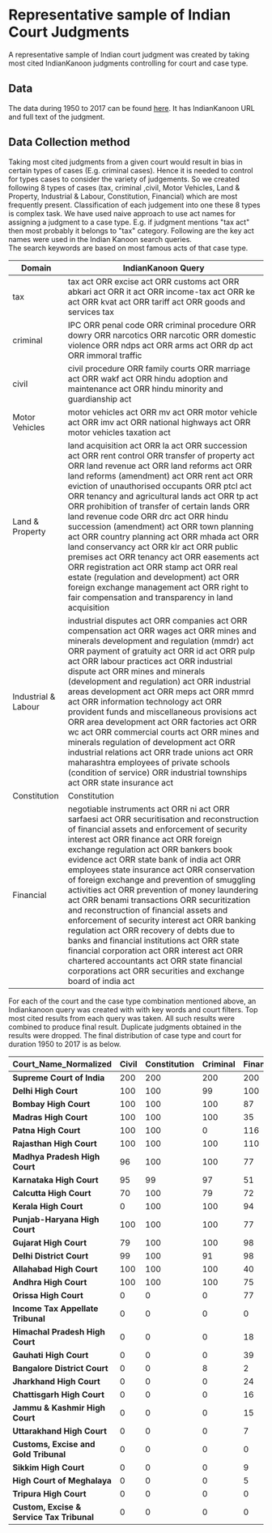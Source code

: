 # Representative sample of Indian Court Judgments 
A representative sample of Indian court judgment was created by taking most cited IndianKanoon judgments controlling for court and case type.
## Data 
The data during 1950 to 2017 can be found [here](https://storage.googleapis.com/indianlegalbert/OPEN_SOURCED_FILES/Representative_Judgements_Sample/representative_judgement_sample.csv). It has IndianKanoon URL and full text of the judgment.

## Data Collection method
Taking most cited judgments from a given court would result in bias in certain types of cases (E.g. criminal cases). Hence it is needed to control for types cases to consider the variety of judgements. So we created following 8 types of cases (tax, criminal ,civil, Motor Vehicles, Land & Property, Industrial & Labour, Constitution, Financial) which are most frequently present. Classification of each judgement into one these 8 types is complex task. We have used naive approach to use act names for assigning a judgment to a case type. E.g. if judgment mentions "tax act" then most probably it belongs to "tax" category. Following are the key act names were used in the Indian Kanoon search queries.  
The search keywords are based on most famous acts of that case type.

| Domain              | IndianKanoon Query                                                                                                                                                                                                                                                                                                                                                                                                                                                                                                                                                                                                                                                                                                                                                                                                                                                                                       |
| ------------------- | --------------------------------------------------------------------------------------------------------------------------------------------------------------------------------------------------------------------------------------------------------------------------------------------------------------------------------------------------------------------------------------------------------------------------------------------------------------------------------------------------------------------------------------------------------------------------------------------------------------------------------------------------------------------------------------------------------------------------------------------------------------------------------------------------------------------------------------------------------------------------------------------------- |
| tax                 | tax act ORR excise act ORR customs act ORR abkari act ORR it act ORR income-tax act ORR ke act ORR kvat act ORR tariff act ORR goods and services tax                                                                                                                                                                                                                                                                                                                                                                                                                                                                                                                                                                                                                                                                          |
| criminal            | IPC ORR penal code ORR criminal procedure ORR dowry ORR narcotics ORR narcotic ORR domestic violence ORR ndps act ORR arms act ORR dp act ORR immoral traffic                                                                                                                                                                                                                                                                                                                                                                                                                                                                                                                                                                                                                                                                                                       |
| civil               | civil procedure ORR family courts ORR marriage act ORR wakf act ORR hindu adoption and maintenance act ORR hindu minority and guardianship act                                                                                                                                                                                                                                                                                                                                                                                                                                                                                                                                                                                                                                                                              |
| Motor Vehicles      | motor vehicles act ORR mv act ORR motor vehicle act ORR imv act ORR national highways act ORR motor vehicles taxation act                                                                                                                                                                                                                                                                                                                                                                                                                                                                                                                                                                                                                                                                                                      |
| Land & Property     | land acquisition act ORR la act ORR succession act ORR rent control ORR transfer of property act ORR land revenue act ORR land reforms act ORR land reforms (amendment) act ORR rent act ORR eviction of unauthorised occupants ORR ptcl act ORR tenancy and agricultural lands act ORR tp act ORR prohibition of transfer of certain lands ORR land revenue code ORR drc act ORR hindu succession (amendment) act ORR town planning act ORR country planning act ORR mhada act ORR land conservancy act ORR klr act ORR public premises act ORR tenancy act ORR easements act ORR registration act ORR stamp act ORR real estate (regulation and development) act ORR foreign exchange management act ORR right to fair compensation and transparency in land acquisition                                                     |
| Industrial & Labour | industrial disputes act ORR companies act ORR compensation act ORR wages act ORR mines and minerals development and regulation (mmdr) act ORR payment of gratuity act ORR id act ORR pulp act ORR labour practices act ORR industrial dispute act ORR mines and minerals (development and regulation) act ORR industrial areas development act ORR meps act ORR mmrd act ORR information technology act ORR provident funds and miscellaneous provisions act ORR area development act ORR factories act ORR wc act ORR commercial courts act ORR mines and minerals regulation of development act ORR industrial relations act ORR trade unions act ORR maharashtra employees of private schools (condition of service) ORR industrial townships act ORR state insurance act                                                  |
| Constitution        | Constitution                                                                                                                                                                                                                                                                                                                                                                                                                                                                                                                                                                                                                                                                                                                                                                                                                  |
| Financial           | negotiable instruments act ORR ni act ORR sarfaesi act ORR securitisation and reconstruction of financial assets and enforcement of security interest act ORR finance act ORR foreign exchange regulation act ORR bankers book evidence act ORR state bank of india act ORR employees state insurance act ORR conservation of foreign exchange and prevention of smuggling activities act ORR prevention of money laundering act ORR benami transactions ORR securitization and reconstruction of financial assets and enforcement of security interest act ORR banking regulation act ORR recovery of debts due to banks and financial institutions act ORR state financial corporation act ORR interest act ORR chartered accountants act ORR state financial corporations act ORR securities and exchange board of india act |


For each of the court and the case type combination mentioned above, an Indiankanoon query was created with with key words and court filters. Top most cited results from each query was taken. All such results were combined to produce final result. Duplicate judgments obtained in the results were dropped. 
The final distribution of case type and court for duration 1950 to 2017 is as below.


| **Court\_Name\_Normalized**               | **Civil** | **Constitution** | **Criminal** | **Financial** | **Industrial&Labour** | **Land&Property** | **Motorvehicles** | **Tax** | **total** |
| ----------------------------------------- | --------- | ---------------- | ------------ | ------------- | --------------------- | ----------------- | ----------------- | ------- | --------- |
| **Supreme Court of India**                | 200       | 200              | 200          | 200           | 200                   | 200               | 200               | 200     | 1600      |
| **Delhi High Court**                      | 100       | 100              | 99           | 100           | 100                   | 100               | 100               | 100     | 799       |
| **Bombay High Court**                     | 100       | 100              | 100          | 87            | 100                   | 53                | 100               | 100     | 740       |
| **Madras High Court**                     | 100       | 100              | 100          | 35            | 100                   | 100               | 100               | 100     | 735       |
| **Patna High Court**                      | 100       | 100              | 0            | 116           | 100                   | 111               | 100               | 100     | 727       |
| **Rajasthan High Court**                  | 100       | 100              | 100          | 110           | 58                    | 70                | 71                | 100     | 709       |
| **Madhya Pradesh High Court**             | 96        | 100              | 100          | 77            | 88                    | 91                | 55                | 100     | 707       |
| **Karnataka High Court**                  | 95        | 99               | 97           | 51            | 90                    | 79                | 96                | 97      | 704       |
| **Calcutta High Court**                   | 70        | 100              | 79           | 72            | 17                    | 164               | 100               | 100     | 702       |
| **Kerala High Court**                     | 0         | 100              | 100          | 94            | 100                   | 100               | 100               | 100     | 694       |
| **Punjab-Haryana High Court**             | 100       | 100              | 100          | 77            | 53                    | 76                | 83                | 100     | 689       |
| **Gujarat High Court**                    | 79        | 100              | 100          | 98            | 14                    | 86                | 100               | 100     | 677       |
| **Delhi District Court**                  | 99        | 100              | 91           | 98            | 63                    | 100               | 100               | 0       | 651       |
| **Allahabad High Court**                  | 100       | 100              | 100          | 40            | 22                    | 74                | 100               | 100     | 636       |
| **Andhra High Court**                     | 100       | 100              | 100          | 75            | 18                    | 38                | 100               | 86      | 617       |
| **Orissa High Court**                     | 0         | 0                | 0            | 77            | 0                     | 89                | 0                 | 0       | 166       |
| **Income Tax Appellate Tribunal**         | 0         | 0                | 0            | 0             | 0                     | 0                 | 0                 | 80      | 80        |
| **Himachal Pradesh High Court**           | 0         | 0                | 0            | 18            | 0                     | 44                | 0                 | 0       | 62        |
| **Gauhati High Court**                    | 0         | 0                | 0            | 39            | 0                     | 16                | 0                 | 0       | 55        |
| **Bangalore District Court**              | 0         | 0                | 8            | 2             | 36                    | 0                 | 0                 | 0       | 46        |
| **Jharkhand High Court**                  | 0         | 0                | 0            | 24            | 0                     | 18                | 0                 | 0       | 42        |
| **Chattisgarh High Court**                | 0         | 0                | 0            | 16            | 0                     | 16                | 0                 | 0       | 32        |
| **Jammu & Kashmir High Court**            | 0         | 0                | 0            | 15            | 0                     | 16                | 0                 | 0       | 31        |
| **Uttarakhand High Court**                | 0         | 0                | 0            | 7             | 0                     | 13                | 0                 | 0       | 20        |
| **Customs, Excise and Gold Tribunal**     | 0         | 0                | 0            | 0             | 0                     | 0                 | 0                 | 19      | 19        |
| **Sikkim High Court**                     | 0         | 0                | 0            | 9             | 0                     | 6                 | 0                 | 0       | 15        |
| **High Court of Meghalaya**               | 0         | 0                | 0            | 5             | 0                     | 7                 | 0                 | 0       | 12        |
| **Tripura High Court**                    | 0         | 0                | 0            | 0             | 0                     | 2                 | 0                 | 0       | 2         |
| **Custom, Excise & Service Tax Tribunal** | 0         | 0                | 0            | 0             | 0                     | 0                 | 0                 | 1       | 1         |

